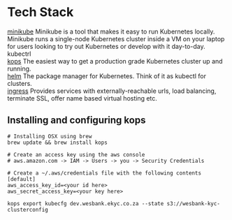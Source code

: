 # Tech Stack

[minikube](https://github.com/kubernetes/minikube)  Minikube is a tool that makes it easy to run Kubernetes locally. Minikube 
runs a single-node Kubernetes cluster inside a VM on your laptop for users looking to try out Kubernetes or develop with it day-to-day.  
kubectrl    
[kops](https://github.com/kubernetes/kops) The easiest way to get a production grade Kubernetes cluster up and running.  
[helm](https://helm.sh/) The package manager for Kubernetes. Think of it as kubectl for clusters.    
[ingress](https://github.com/kubernetes/ingress) Provides services with externally-reachable urls, load balancing, 
terminate SSL, offer name based virtual hosting etc.          

## Installing and configuring kops
    
    # Installing OSX using brew
    brew update && brew install kops
    
    # Create an access key using the aws console
    # aws.amazon.com -> IAM -> Users -> you -> Security Credentials
    
    # Create a ~/.aws/credentials file with the following contents
    [default]
    aws_access_key_id=<your id here>
    aws_secret_access_key=<your key here>
    
    kops export kubecfg dev.wesbank.ekyc.co.za --state s3://wesbank-kyc-clusterconfig
       